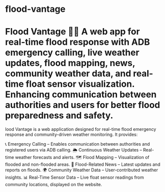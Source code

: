# flood-vantage
# Flood Vantage 🌊🚨   A web app for real-time flood response with ADB emergency calling, live weather updates, flood mapping, news, community weather data, and real-time float sensor visualization. Enhancing communication between authorities and users for better flood preparedness and safety.
lood Vantage is a web application designed for real-time flood emergency response and community-driven weather monitoring. It provides:

📞 Emergency Calling – Enables communication between authorities and registered users via ADB calling.
🌦️ Continuous Weather Updates – Real-time weather forecasts and alerts.
🗺️ Flood Mapping – Visualization of flooded and non-flooded areas.
📰 Flood-Related News – Latest updates and reports on floods.
🌍 Community Weather Data – User-contributed weather insights.
📊 Real-Time Sensor Data – Live float sensor readings from community locations, displayed on the website.
